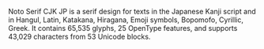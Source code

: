 Noto Serif CJK JP is a serif design for texts in the Japanese Kanji script and in Hangul, Latin, Katakana, Hiragana, Emoji symbols, Bopomofo, Cyrillic, Greek. It contains 65,535 glyphs, 25 OpenType features, and supports 43,029 characters from 53 Unicode blocks.
